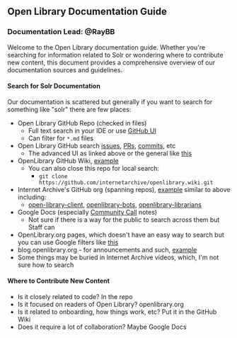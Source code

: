 ## Open Library Documentation Guide

### Documentation Lead: @RayBB

Welcome to the Open Library documentation guide. Whether you're searching for information related to Solr or wondering where to contribute new content, this document provides a comprehensive overview of our documentation sources and guidelines.

#### Search for Solr Documentation

Our documentation is scattered but generally if you want to search for something like "solr" there are few places:
- Open Library GitHub Repo (checked in files)
  - Full text search in your IDE or use [GitHub UI](https://github.com/search?q=solr+repo%3Ainternetarchive%2Fopenlibrary&type=code)
  - Can filter for `*.md` files
- Open Library GitHub search [issues](https://github.com/search?q=repo%3Ainternetarchive%2Fopenlibrary+solr&type=issues), [PRs](https://github.com/search?q=repo%3Ainternetarchive%2Fopenlibrary+solr&type=pullrequests), [commits](https://github.com/search?q=repo%3Ainternetarchive%2Fopenlibrary+solr&type=commits), etc
  - The advanced UI as linked above or the general like [this](https://github.com/internetarchive/openlibrary/issues?q=is%3Aissue+solr)
- OpenLibrary GitHub Wiki, [example](https://github.com/search?q=repo%3Ainternetarchive%2Fopenlibrary+solr&type=wikis)
  - You can also close this repo for local search:
    - `git clone https://github.com/internetarchive/openlibrary.wiki.git`
- Internet Archive's GitHub org (spanning repos), [example](https://github.com/search?q=org%3Ainternetarchive%20solr&type=code) similar to above including:
  - [open-library-client](https://github.com/internetarchive/openlibrary-client), [openlibrary-bots](https://github.com/internetarchive/openlibrary-bots), [openlibrary-librarians](https://github.com/internetarchive/openlibrary-librarians)
- Google Docs (especially [Community Call](https://github.com/internetarchive/openlibrary/wiki/Community-Call) notes)
  - Not sure if there is a way for the public to search across them but Staff can
- OpenLibrary.org pages, which doesn't have an easy way to search but you can use Google filters like [this](https://www.google.com/search?q=solr+site%3Aopenlibrary.org)
- blog.openlibrary.org - for announcements and such, [example](https://www.google.com/search?q=solr+site%253Ablog.openlibrary.org)
- Some things may be buried in Internet Archive videos, which, I'm not sure how to search

#### Where to Contribute New Content

- Is it closely related to code? In the repo
- Is it focused on readers of Open Library? openlibrary.org
- Is it related to onboarding, how things work, etc? Put it in the GitHub Wiki
- Does it require a lot of collaboration? Maybe Google Docs
